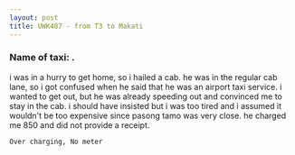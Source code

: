 ```yaml
---
layout: post
title: UWK487 - from T3 to Makati
---
```


### Name of taxi: .

i was in a hurry to get home, so i hailed a cab. he was in the regular cab lane, so i got confused when he said that he was an airport taxi service. i wanted to get out, but he was already speeding out and convinced me to stay in the cab. i should have insisted but i was too tired and i assumed it wouldn't be too expensive since pasong tamo was very close. he charged me 850 and did not provide a receipt.

```Over charging, No meter```
